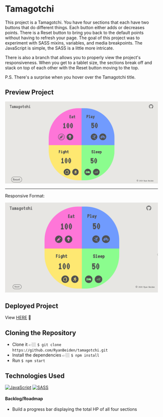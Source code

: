 # Tamagotchi

This project is a Tamagotchi. You have four sections that each have two buttons that do different things. Each button either adds or decreases points. There is a Reset button to bring you back to the default points without having to refresh your page. The goal of this project was to experiment with SASS mixins, variables, and media breakpoints. The JavaScript is simple, the SASS is a little more intricate.

There is also a branch that allows you to properly view the project's responsiveness. When you get to a tablet size, the sections break off and stack on top of each other with the Reset button moving to the top.

P.S. There's a surprise when you hover over the Tamagotchi title.

## Preview Project

![Demo Preview of Tamagotchi Site](./src/assets/tamagotchi-site-demo.gif)

---

Responsive Format:

![Demo Preview of the Responsive Tamagotchi Site](./src/assets/tamagotchi-responsive-demo.gif)

## Deployed Project
View [HERE](https://rb-tamagotchi.web.app/) 👀

## Cloning the Repository
- Clone it 👉🏼 `$ git clone https://github.com/RyanBeiden/tamagotchi.git`
- Install the dependencies 👉🏼 `$ npm install`
- Run `$ npm start`

## Technologies Used
[![JavaScript](https://img.shields.io/badge/-JavaScript-2c9fcc?style=flat-square)](#) [![SASS](https://img.shields.io/badge/-SASS-2c9fcc?style=flat-square)](#)

#### Backlog/Roadmap

- Build a progress bar displaying the total HP of all four sections
